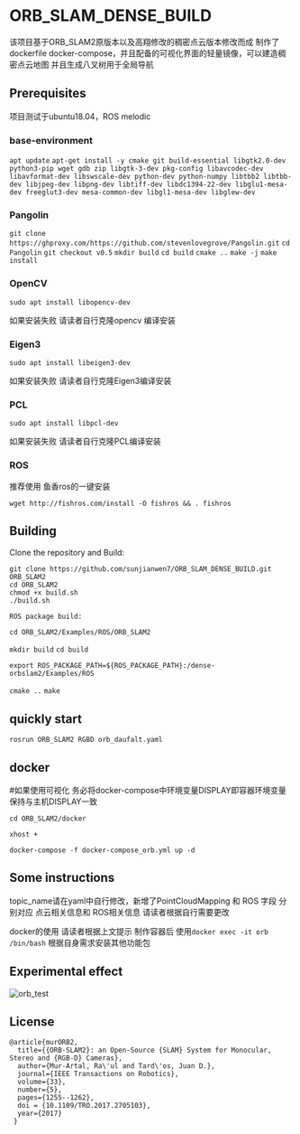 # ORB_SLAM_DENSE_BUILD

该项目基于ORB_SLAM2原版本以及高翔修改的稠密点云版本修改而成 制作了dockerfile docker-compose，并且配备的可视化界面的轻量镜像，可以建造稠密点云地图 并且生成八叉树用于全局导航

## Prerequisites

项目测试于ubuntu18.04，ROS melodic

### base-environment

`apt update`
`apt-get install -y cmake git build-essential libgtk2.0-dev python3-pip wget gdb zip libgtk-3-dev pkg-config libavcodec-dev libavformat-dev libswscale-dev python-dev python-numpy libtbb2 libtbb-dev libjpeg-dev libpng-dev libtiff-dev libdc1394-22-dev libglu1-mesa-dev freeglut3-dev mesa-common-dev libgl1-mesa-dev libglew-dev` 

### Pangolin

`git clone https://ghproxy.com/https://github.com/stevenlovegrove/Pangolin.git`
`cd Pangolin`
`git checkout v0.5`
`mkdir build`
`cd build`
`cmake ..`
`make -j`
`make install`

### OpenCV

`sudo apt install libopencv-dev`

如果安装失败 请读者自行克隆opencv 编译安装

### Eigen3

`sudo apt install libeigen3-dev`

如果安装失败 请读者自行克隆Eigen3编译安装

### PCL

`sudo apt install libpcl-dev`

如果安装失败 请读者自行克隆PCL编译安装

### ROS

推荐使用 鱼香ros的一键安装

```
wget http://fishros.com/install -O fishros && . fishros
```

## Building

Clone the repository and Build:

```
git clone https://github.com/sunjianwen7/ORB_SLAM_DENSE_BUILD.git ORB_SLAM2
cd ORB_SLAM2
chmod +x build.sh
./build.sh
```

`ROS package build:`

`cd ORB_SLAM2/Examples/ROS/ORB_SLAM2`

`mkdir build`
`cd build`

`export ROS_PACKAGE_PATH=${ROS_PACKAGE_PATH}:/dense-orbslam2/Examples/ROS`

`cmake ..` 
`make` 

## quickly start 

`rosrun ORB_SLAM2 RGBD orb_daufalt.yaml`

## docker

#如果使用可视化 务必将docker-compose中环境变量DISPLAY即容器环境变量 保持与主机DISPLAY一致

`cd ORB_SLAM2/docker`

`xhost +`

`docker-compose -f docker-compose_orb.yml up -d`

## Some instructions

topic_name请在yaml中自行修改，新增了PointCloudMapping 和 ROS 字段 分别对应 点云相关信息和 ROS相关信息 请读者根据自行需要更改

docker的使用 请读者根据上文提示 制作容器后 使用`docker exec -it orb /bin/bash` 根据自身需求安装其他功能包

## Experimental effect

![orb_test](https://s2.loli.net/2022/11/03/INlfX4rSQ3HbTZc.png)

## License

```
@article{murORB2,
  title={{ORB-SLAM2}: an Open-Source {SLAM} System for Monocular, Stereo and {RGB-D} Cameras},
  author={Mur-Artal, Ra\'ul and Tard\'os, Juan D.},
  journal={IEEE Transactions on Robotics},
  volume={33},
  number={5},
  pages={1255--1262},
  doi = {10.1109/TRO.2017.2705103},
  year={2017}
 }
```
